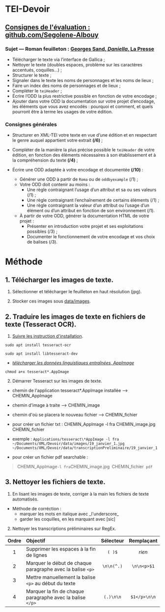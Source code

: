 # TEI-Devoir

## [Consignes de l'évaluation : github.com/Segolene-Albouy](https://github.com/Segolene-Albouy/XML-TEI_M2TNAH/blob/main/ConsignesEvaluation.md)

### Sujet — Roman feuilleton : [Georges Sand, *Daniella*, La Presse](https://gallica.bnf.fr/html/und/presse-et-revues/la-daniella?mode=desktop)

* Télécharger le texte via l’interface de Gallica ;
* Nettoyer le texte (doubles espaces, problème sur les caractères accentués, coquilles…) ;
* Structurer le texte ;
* Signaler dans le texte les noms de personnages et les noms de lieux ;
* Faire un index des noms de personnages et de lieux ;
* Compléter le `teiHeader` ;
* Écrire l’ODD la plus restrictive possible en fonction de votre encodage ;
* Ajouter dans votre ODD la documentation sur votre projet d’encodage, les éléments que vous avez encodés : pourquoi et comment, et quels pourront être à terme les usages de votre édition.

### Consignes générales

* Structurer en XML-TEI votre texte en vue d’une édition et en respectant le genre auquel appartient votre extrait **(/6)** ;

* Compléter de la manière la plus précise possible le `teiHeader` de votre édition, en fonction des éléments nécessaires à son établissement et à la compréhension du texte **(/4)** ;

* Écrire une ODD adaptée à votre encodage et documentée **(/10)** :
	- Générer une ODD à partir de `Roma` ou de `oddbyexample` (/1) ;
	- Votre ODD doit contenir au moins :
		- Une règle contraignant l’usage d’un attribut et sa ou ses valeurs (/1) ;
		- Une règle contraignant l’enchaînement de certains éléments (/1) ;
		- Une règle contraignant la valeur d’un attribut ou l’usage d’un élément ou d’un attribut en fonction de son environnement (/1).
	- À partir de votre ODD, générer la documentation HTML de votre projet :
		- Présenter en introduction votre projet et ses exploitations possibles (/3) ;
		- Documenter le fonctionnement de votre encodage et vos choix de balises (/3).
    
# Méthode

## 1. Télécharger les images de texte.

1. Sélectionner et télécharger le feuilleton en haut résolution (jpg).

2. Stocker ces images sous [data/images](https://github.com/kat-kel/TEI-Devoir/tree/main/data/images).
 
## 2. Traduire les images de texte en fichiers de texte (Tesseract OCR).

1. [Suivre les instruction d'installation](https://tesseract-ocr.github.io/tessdoc/Installation.html).

  ```sudo apt install tesseract-ocr```

  ```sudo apt install libtesseract-dev```

  - [_télécharger les données linguistiques entraînées, AppImage_](https://github.com/AlexanderP/tesseract-appimage/releases)

  ```chmod a+x tesseract*.AppImage```

2. Démarrer Tesseract sur les images de texte.
  - chemin de l'application tesseract*.AppImage installée --> CHEMIN_AppImage
  - chemin d'image à traite --> CHEMIN_image
  - chemin d'où se placera le nouveau fichier --> CHEMIN_fichier
  - pour créer un fichier txt : CHEMIN_AppImage -l fra CHEMIN_image.jpg CHEMIN_fichier
  - exemple :
   ```Applications/tesseract\*AppImage -l fra ~/Documents/XML/Devoir/data/images/19_janvier_1.jpg ~/Documents/XML/Devoir/data/transcriptionPreliminaire/19_janvier_1```
    
  - pour créer un fichier pdf searchable :
   > CHEMIN_AppImage``` -l fra ```CHEMIN_image.jpg``` ```CHEMIN_fichier``` pdf```

## 3. Nettoyer les fichiers de texte.

1. En lisant les images de texte, corriger à la main les fichiers de texte automatisés.

  - Méthode de corréction :
    - marquer les mots en italique avec \_l'underscore_
    - garder les coquilles, en les marquant avec \[sic]
    
2. Nettoyer les transcriptions préliminaires sur RegEx.

| Ordre | Objectif | Sélecteur | Remplaçant |
|:-----:|:---------|:---------:|:----------:|
| 1 | Supprimer les espaces à la fin de lignes | ```( )$``` | _rien_ |
| 2 | Marquer le début de chaque paragraphe avec la balise ```<p>``` | ```\n\n(^.)``` | ```\n\n<p>$1``` |
| 3 | Mettre manuellement la balise ```<p>``` au début du texte |
| 4 | Marquer la fin de chaque paragraphe avec la balise ```</p>``` | ```(.)\n\n``` | ```$1</p>\n\n``` | 


